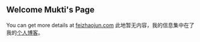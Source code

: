 ## Welcome Mukti's Page

You can get more details at [feizhaojun.com](https://feizhaojun.com)
此地暂无内容，我的信息集中在了我的[个人博客](https://feizhaojun.com)。
